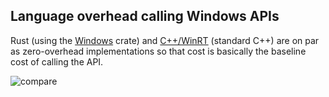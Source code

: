 ## Language overhead calling Windows APIs

Rust (using the [Windows](https://github.com/microsoft/windows-rs) crate) and [C++/WinRT](https://github.com/microsoft/cppwinrt) (standard C++) are on par as zero-overhead implementations so that cost is basically the baseline cost of calling the API.  

![compare](https://user-images.githubusercontent.com/9845234/135662175-95e70b19-3bed-4281-8455-b46f11de2496.png)
